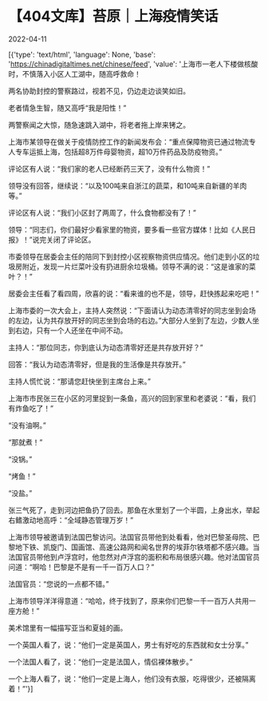 # 【404文库】苔原｜上海疫情笑话

2022-04-11

[{'type': 'text/html', 'language': None, 'base': 'https://chinadigitaltimes.net/chinese/feed', 'value': '上海市一老人下楼做核酸时，不慎落入小区人工湖中，随高呼救命！

两名协助封控的警察路过，视若不见，仍边走边谈笑如旧。

老者情急生智，随又高呼“我是阳性！”

两警察闻之大惊，随急速跳入湖中，将老者拖上岸来铐之。



上海市某领导在做关于疫情防控工作的新闻发布会：“重点保障物资已通过物流专人专车运抵上海，包括超8万件母婴物资，超10万件药品及防疫物资。”

评论区有人说：“我们家的老人已经断药三天了，没有什么物资！”

领导没有回答，继续说：“以及100吨来自浙江的蔬菜，和10吨来自新疆的羊肉等。”

评论区有人说：“我们小区封了两周了，什么食物都没有了！”

领导：“同志们，你们最好少看家里的物资，要多看一些官方媒体！比如《人民日报》！”说完关闭了评论区。



市委领导在居委会主任的陪同下到封控小区视察物资供应情况。他们走到小区的垃圾房附近，发现一片烂菜叶没有扔进厨余垃圾桶。领导不满的说：“这是谁家的菜叶？！”

居委会主任看了看四周，欣喜的说：“看来谁的也不是，领导，赶快拣起来吃吧！”



上海市委的一次大会上，主持人突然说：“下面请认为动态清零好的同志坐到会场的左边，认为共存放开好的同志坐到会场的右边。”大部分人坐到了左边，少数人坐到右边，只有一个人还坐在中间不动。

主持人：“那位同志，你到底认为动态清零好还是共存放开好？”

回答：“我认为动态清零好，但是我的生活像是共存放开。”

主持人慌忙说：“那请您赶快坐到主席台上来。”



上海市市民张三在小区的河里捉到一条鱼，高兴的回到家里和老婆说：“看，我们有炸鱼吃了！”

“没有油啊。”

“那就煮！”

“没锅。”

“烤鱼！”

“没盐。”

张三气死了，走到河边把鱼扔了回去。那鱼在水里划了一个半圆，上身出水，举起右鳍激动地高呼：“全域静态管理万岁！”



上海市领导被邀请到法国巴黎访问。法国官员带他到处看看，他对巴黎圣母院、巴黎地下铁、凯旋门、国画馆、高速公路网和闻名世界的埃菲尔铁塔都不感兴趣。当法国官员带他到卢浮宫时，他忽然对卢浮宫的面积和布局很感兴趣。他对法国官员问道：“啊哈！巴黎是不是有一千一百万人口？”

法国官员：“您说的一点都不错。”

上海市领导洋洋得意道：“哈哈，终于找到了，原来你们巴黎一千一百万人共用一座方舱！”



美术馆里有一幅描写亚当和夏娃的画。

一个英国人看了，说：“他们一定是英国人，男士有好吃的东西就和女士分享。”

一个法国人看了，说：“他们一定是法国人，情侣裸体散步。”

一个上海人看了，说：“他们一定是上海人，他们没有衣服，吃得很少，还被隔离着！”'}]